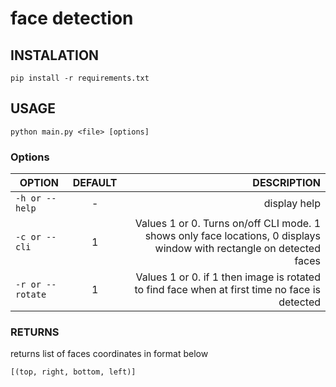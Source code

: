 # face detection

## INSTALATION
`pip install -r requirements.txt`

## USAGE
`python main.py <file> [options]`

### Options

| OPTION | DEFAULT | DESCRIPTION |
| ------------- |:-------------:| -----:|
|`-h or --help`| - |display help|
|`-c or --cli`| 1 |Values 1 or 0. Turns on/off CLI mode. 1 shows only face locations, 0 displays window with rectangle on detected faces|
|`-r or --rotate`| 1 |Values 1 or 0. if 1 then image is rotated to find face when at first time no face is detected|

### RETURNS

returns list of faces coordinates in format below

`[(top, right, bottom, left)]`

